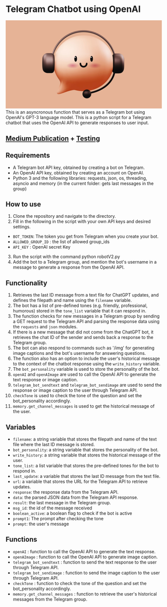 # Telegram Chatbot using OpenAI
![AskGpt](https://github.com/Eloise1988/OPENAI/blob/main/PNG/askgpt.jpeg)
This is an asyncronous function that serves as a Telegram bot using OpenAI's GPT-3 language model.
This is a python script for a Telegram chatbot that uses the OpenAI API to generate responses to user input.

## [Medium Publication](https://levelup.gitconnected.com/create-your-own-hilarious-chatgpt-bot-in-telegram-with-python-a-step-by-step-guide-466e8a510c0d) + [Testing](https://t.me/askchatgpt) 

## Requirements
* A Telegram bot API key, obtained by creating a bot on Telegram.
* An OpenAI API key, obtained by creating an account on OpenAI.
* Python 3 and the following libraries: requests, json, os, threading, asyncio and memory (in the current folder: gets last messages in the group)

## How to use
1. Clone the repository and navigate to the directory.
2. Fill in the following in the script with your own API keys and desired settings. 
- `BOT_TOKEN`: The token you get from Telegram when you create your bot.
- `ALLOWED_GROUP_ID` : the list of allowed group_ids
- `API_KEY` : OpenAI secret Key
3. Run the script with the command python robotV2.py
4. Add the bot to a Telegram group, and mention the bot's username in a message to generate a response from the OpenAI API.

## Functionality

1. Retrieves the last ID message from a text file for ChatGPT updates, and defines the filepath and name using the `filename` variable.
2. The bot has a list of pre-defined tones (e.g. friendly, professional, humorous) stored in the `tone_list` variable that it can respond in.
3. The function checks for new messages in a Telegram group by sending a GET request to the Telegram API and parsing the response data using the `requests` and `json` modules.
4. If there is a new message that did not come from the ChatGPT bot, it retrieves the chat ID of the sender and sends back a response to the Telegram group.
5. The bot can also respond to commands such as '/img' for generating image captions and the bot's username for answering questions.
6. The function also has an option to include the user's historical message to the context of the chatbot response using the `write_history` variable.
7. The `bot_personality` variable is used to store the personality of the bot.
8.  `openAI` and `openAImage` are used to call the OpenAI API to generate the text response or image caption.
9. `telegram_bot_sendtext` and `telegram_bot_sendimage` are used to send the response or image caption to the user through Telegram API.
10. `checkTone` is used to check the tone of the question and set the bot_personality accordingly.
11. `memory.get_channel_messages` is used to get the historical message of the user.

## Variables

- `filename`: a string variable that stores the filepath and name of the text file where the last ID message is stored.
- `bot_personality`: a string variable that stores the personality of the bot.
- `write_history`: a string variable that stores the historical message of the user.
- `tone_list`: a list variable that stores the pre-defined tones for the bot to respond in.
- `last_update`: a variable that stores the last ID message from the text file.
- `url`: a variable that stores the URL for the Telegram API to retrieve updates.
- `response`: the response data from the Telegram API.
- `data`: the parsed JSON data from the Telegram API response.
- `result`: the last message in the Telegram group.
- `msg_id`: the id of the message received
- `boolean_active`: a boolean flag to check if the bot is active
- `prompt1`: The prompt after checking the tone
- `prompt`: the user's message

## Functions

- `openAI` : function to call the OpenAI API to generate the text response.
- `openAImage` : function to call the OpenAI API to generate image caption.
- `telegram_bot_sendtext` : function to send the text response to the user through Telegram API.
- `telegram_bot_sendimage` : function to send the image caption to the user through Telegram API.
- `checkTone` : function to check the tone of the question and set the bot_personality accordingly.
- `memory.get_channel_messages` : function to retrieve the user's historical messages from the Telegram group.

